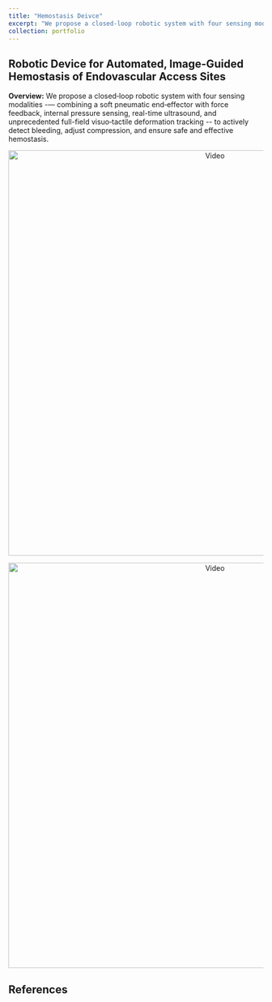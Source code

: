 ```yaml
---
title: "Hemostasis Deivce"
excerpt: "We propose a closed‐loop robotic system with four sensing modalities -— combining a soft pneumatic end‐effector with force feedback, internal pressure sensing, real-time ultrasound, and unprecedented full-field visuo‐tactile deformation tracking -- to actively detect bleeding, adjust compression, and ensure safe and effective hemostasis. <br> <img src='https://zhuonanhao.github.io/Home/assets/portfolio/hemostasis/Fig_Overview_Hemostasis.png'>"
collection: portfolio
---
```


## Robotic Device for Automated, Image-Guided Hemostasis of Endovascular Access Sites
**Overview:** We propose a closed‐loop robotic system with four sensing modalities -— combining a soft pneumatic end‐effector with force feedback, internal pressure sensing, real-time ultrasound, and unprecedented full-field visuo‐tactile deformation tracking -- to actively detect bleeding, adjust compression, and ensure safe and effective hemostasis.

<p align="center">
  <img src="https://zhuonanhao.github.io/Home/assets/portfolio/hemostasis/Fig_Overview_Hemostasis.png" alt="Video" style="width:800px;"/>
  <br>
</p>

<p align="center">
  <img src="https://zhuonanhao.github.io/Home/assets/portfolio/hemostasis/Fig_Phases.png" alt="Video" style="width:800px;"/>
  <br>
</p>


## References

